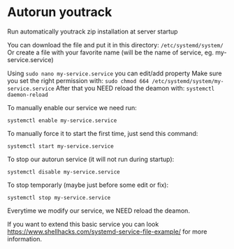 # Autorun youtrack
Run automatically youtrack zip installation at server startup

You can download the file and put it in this directory: `/etc/systemd/system/`
Or create a file with your favorite name (will be the name of service, eg. my-service.service)

Using `sudo nano my-service.service` you can edit/add property
Make sure you set the right permission with: `sudo chmod 664 /etc/systemd/system/my-service.service`
After that you NEED reload the deamon with: `systemctl daemon-reload`

To manually enable our service we need run:

    systemctl enable my-service.service

To manually force it to start the first time, just send this command:

    systemctl start my-service.service

To stop our autorun service (it will not run during startup):

    systemctl disable my-service.service

To stop temporarly (maybe just before some edit or fix):

    systemctl stop my-service.service

Everytime we modify our service, we NEED reload the deamon.


If you want to extend this basic service you can look https://www.shellhacks.com/systemd-service-file-example/ for more information.
